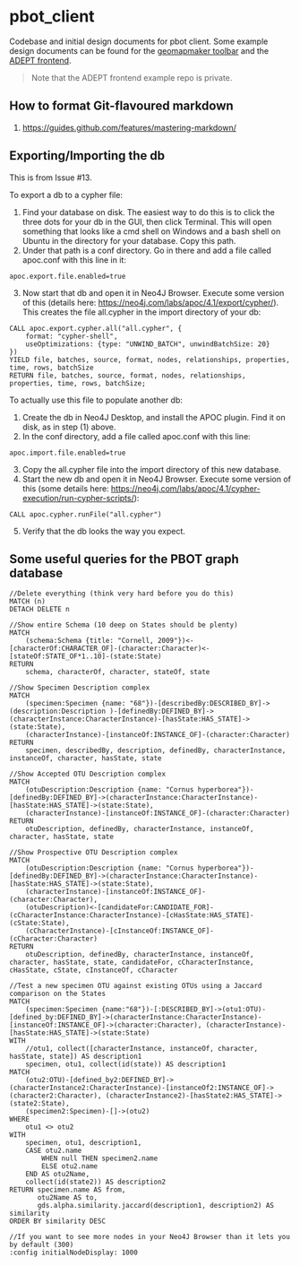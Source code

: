 # pbot_client
Codebase and initial design documents for pbot client. Some example design documents can be found for the [geomapmaker toolbar](https://github.com/azgs/geomapmaker/blob/master/README.md) and the [ADEPT frontend](https://github.com/ngds/ADEPT_frontend/blob/main/README.md).

> Note that the ADEPT frontend example repo is private.

## How to format Git-flavoured markdown
1. https://guides.github.com/features/mastering-markdown/

## Exporting/Importing the db
This is from Issue #13.

To export a db to a cypher file:
1) Find your database on disk. The easiest way to do this is to click the three dots for your db in the GUI, then click Terminal. This will open something that looks like a cmd shell on Windows and a bash shell on Ubuntu in the directory for your database. Copy this path.
2) Under that path is a conf directory. Go in there and add a file called apoc.conf with this line in it: 
```
apoc.export.file.enabled=true
```
3) Now start that db and open it in Neo4J Browser. Execute some version of this (details here: https://neo4j.com/labs/apoc/4.1/export/cypher/). This creates the file all.cypher in the import directory of your db:
```
CALL apoc.export.cypher.all("all.cypher", {
	format: "cypher-shell",
	useOptimizations: {type: "UNWIND_BATCH", unwindBatchSize: 20}
})
YIELD file, batches, source, format, nodes, relationships, properties, time, rows, batchSize
RETURN file, batches, source, format, nodes, relationships, properties, time, rows, batchSize;
```

To actually use this file to populate another db:
1) Create the db in Neo4J Desktop, and install the APOC plugin. Find it on disk, as in step (1) above.
2) In the conf directory, add a file called apoc.conf with this line:
```
apoc.import.file.enabled=true
```
3) Copy the all.cypher file into the import directory of this new database.
4) Start the new db and open it in Neo4J Browser. Execute some version of this (some details here: https://neo4j.com/labs/apoc/4.1/cypher-execution/run-cypher-scripts/):
```
CALL apoc.cypher.runFile("all.cypher")
```
5) Verify that the db looks the way you expect.

## Some useful queries for the PBOT graph database

```
//Delete everything (think very hard before you do this)
MATCH (n)
DETACH DELETE n
```

```
//Show entire Schema (10 deep on States should be plenty)
MATCH
	(schema:Schema {title: "Cornell, 2009"})<-[characterOf:CHARACTER_OF]-(character:Character)<-[stateOf:STATE_OF*1..10]-(state:State)
RETURN
    schema, characterOf, character, stateOf, state
```

```
//Show Specimen Description complex
MATCH
    (specimen:Specimen {name: "68"})-[describedBy:DESCRIBED_BY]->(description:Description )-[definedBy:DEFINED_BY]->(characterInstance:CharacterInstance)-[hasState:HAS_STATE]->(state:State),
    (characterInstance)-[instanceOf:INSTANCE_OF]-(character:Character)
RETURN
    specimen, describedBy, description, definedBy, characterInstance, instanceOf, character, hasState, state
```

```
//Show Accepted OTU Description complex
MATCH
    (otuDescription:Description {name: "Cornus hyperborea"})-[definedBy:DEFINED_BY]->(characterInstance:CharacterInstance)-[hasState:HAS_STATE]->(state:State),
    (characterInstance)-[instanceOf:INSTANCE_OF]-(character:Character)
RETURN
    otuDescription, definedBy, characterInstance, instanceOf, character, hasState, state
```

```
//Show Prospective OTU Description complex
MATCH
    (otuDescription:Description {name: "Cornus hyperborea"})-[definedBy:DEFINED_BY]->(characterInstance:CharacterInstance)-[hasState:HAS_STATE]->(state:State),
    (characterInstance)-[instanceOf:INSTANCE_OF]-(character:Character),
    (otuDescription)<-[candidateFor:CANDIDATE_FOR]-(cCharacterInstance:CharacterInstance)-[cHasState:HAS_STATE]-(cState:State),
    (cCharacterInstance)-[cInstanceOf:INSTANCE_OF]-(cCharacter:Character)
RETURN
    otuDescription, definedBy, characterInstance, instanceOf, character, hasState, state, candidateFor, cCharacterInstance, cHasState, cState, cInstanceOf, cCharacter
```

```
//Test a new specimen OTU against existing OTUs using a Jaccard comparison on the States
MATCH
	(specimen:Specimen {name:"68"})-[:DESCRIBED_BY]->(otu1:OTU)-[defined_by:DEFINED_BY]->(characterInstance:CharacterInstance)-[instanceOf:INSTANCE_OF]->(character:Character), (characterInstance)-[hasState:HAS_STATE]->(state:State)
WITH
	//otu1, collect([characterInstance, instanceOf, character, hasState, state]) AS description1
	specimen, otu1, collect(id(state)) AS description1
MATCH
    (otu2:OTU)-[defined_by2:DEFINED_BY]->(characterInstance2:CharacterInstance)-[instanceOf2:INSTANCE_OF]->(character2:Character), (characterInstance2)-[hasState2:HAS_STATE]->(state2:State),
	(specimen2:Specimen)-[]->(otu2)
WHERE
    otu1 <> otu2
WITH
    specimen, otu1, description1,
	CASE otu2.name
		WHEN null THEN specimen2.name
		ELSE otu2.name
	END AS otu2Name,
	collect(id(state2)) AS description2
RETURN specimen.name AS from,
       otu2Name AS to,
       gds.alpha.similarity.jaccard(description1, description2) AS similarity
ORDER BY similarity DESC
```

```
//If you want to see more nodes in your Neo4J Browser than it lets you by default (300)
:config initialNodeDisplay: 1000
```
